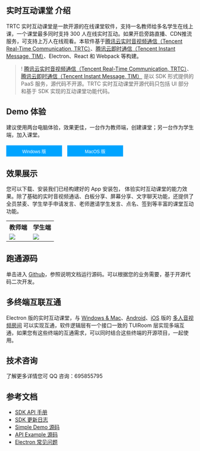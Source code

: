 ## 实时互动课堂 介绍
TRTC 实时互动课堂是一款开源的在线课堂软件，支持一名教师给多名学生在线上课，一个课堂最多同时支持 300 人在线实时互动。如果开启旁路直播、CDN推流服务，可支持上万人在线观看。本软件基于[腾讯云实时音视频通信（Tencent Real-Time Communication, TRTC）](https://cloud.tencent.com/product/trtc)、[腾讯云即时通信（Tencent Instant Message, TIM）](https://cloud.tencent.com/product/im)、Electron、React 和 Webpack 等构建。
>! [腾讯云实时音视频通信（Tencent Real-Time Communication, TRTC）](https://cloud.tencent.com/product/trtc)、[腾讯云即时通信（Tencent Instant Message, TIM）](https://cloud.tencent.com/product/im) 是以 SDK 形式提供的 PaaS 服务，源代码不开源。TRTC 实时互动课堂开源代码只包括 UI 部分和基于 SDK 实现的互动课堂功能代码。

## Demo 体验

建议使用两台电脑体验，效果更佳，一台作为教师端，创建课堂；另一台作为学生端，加入课堂。

<input type="button" value="Windows 版" style="height: 30px;width: 150px;min-width: 24px;background-color: #00a4ff;color: #fff;border: 1px solid #00a4ff;line-height: 30px;text-align: center;display: inline-block;cursor: pointer;outline: 0 none;box-sizing: border-box;text-decoration: none;font-size: 12px;white-space: nowrap;margin-right:10px;"  onclick="window.open('https://web.sdk.qcloud.com/trtc/electron/download/solution/education-v2/TRTCEducationElectron-windows-latest.zip')" />

<input type="button" value="MacOS 版" style="height: 30px;width: 150px;margin-top: 5px;min-width: 24px;background-color: #00a4ff;color: #fff;border: 1px solid #00a4ff;line-height: 30px;text-align: center;display: inline-block;cursor: pointer;outline: 0 none;box-sizing: border-box;text-decoration: none;font-size: 12px;white-space: nowrap;" onclick="window.open('https://web.sdk.qcloud.com/trtc/electron/download/solution/education-v2/TRTCEducationElectron-mac-latest.zip')" />

## 效果展示
您可以下载、安装我们已经构建好的 App 安装包， 体验实时互动课堂的能力效果。除了基础的实时音视频通话、白板分享、屏幕分享、文字聊天功能，还提供了全员禁麦、学生举手申请发言、老师邀请学生发言、点名、签到等丰富的课堂互动功能。

<table>
<tr><th style="text-align:center">教师端</th><th style="text-align:center">学生端</th><tr>
<tr><td><img src="https://web.sdk.qcloud.com/trtc/electron/download/resources/education-v2/preview-teacher.gif"/></td><td><img src="https://web.sdk.qcloud.com/trtc/electron/download/resources/education-v2/preview-student.gif"/></td><tr>
</table>

## 跑通源码
单击进入 [Github](https://github.com/TencentCloud/trtc-education-electron)，参照说明文档运行源码。可以根据您的业务需要，基于开源代码二次开发。

## 多终端互联互通

Electron 版的实时互动课堂，与 [Windows & Mac](https://cloud.tencent.com/document/product/647/63494)、[Android](https://cloud.tencent.com/document/product/647/45667)、[iOS](https://cloud.tencent.com/document/product/647/45681) 版的 [多人音视频房间](https://cloud.tencent.com/document/product/647/70345) 可以实现互通，软件逻辑层有一个接口一致的 TUIRoom 层实现多端互通，如果您有这些终端的互通需求，可以同时结合这些终端的开源项目，一起使用。

## 技术咨询
了解更多详情您可 QQ 咨询：<dx-tag-link link="#QQ" tag="技术交流群">695855795</dx-tag-link>

## 参考文档

- [SDK API 手册](https://web.sdk.qcloud.com/trtc/electron/doc/zh-cn/trtc_electron_sdk/index.html)
- [SDK 更新日志](https://cloud.tencent.com/document/product/647/43117)
- [Simple Demo 源码](https://github.com/LiteAVSDK/TRTC_Electron/tree/main/TRTCSimpleDemo)
- [API Example 源码](https://github.com/LiteAVSDK/TRTC_Electron/tree/main/TRTC-API-Example)
- [Electron 常见问题](https://cloud.tencent.com/document/product/647/62562)
